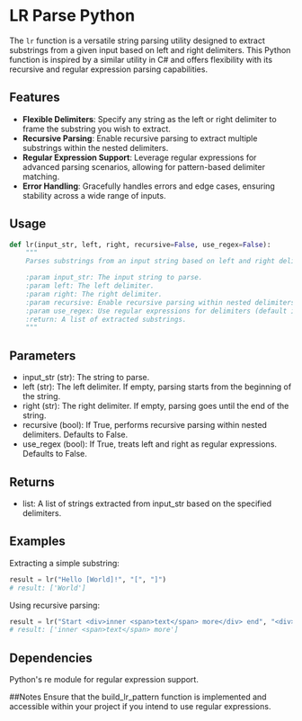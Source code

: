 # LR Parse Python

The `lr` function is a versatile string parsing utility designed to extract substrings from a given input based on left and right delimiters. This Python function is inspired by a similar utility in C# and offers flexibility with its recursive and regular expression parsing capabilities.

## Features

- **Flexible Delimiters**: Specify any string as the left or right delimiter to frame the substring you wish to extract.
- **Recursive Parsing**: Enable recursive parsing to extract multiple substrings within the nested delimiters.
- **Regular Expression Support**: Leverage regular expressions for advanced parsing scenarios, allowing for pattern-based delimiter matching.
- **Error Handling**: Gracefully handles errors and edge cases, ensuring stability across a wide range of inputs.

## Usage

```python
def lr(input_str, left, right, recursive=False, use_regex=False):
    """
    Parses substrings from an input string based on left and right delimiters.

    :param input_str: The input string to parse.
    :param left: The left delimiter.
    :param right: The right delimiter.
    :param recursive: Enable recursive parsing within nested delimiters (default is False).
    :param use_regex: Use regular expressions for delimiters (default is False).
    :return: A list of extracted substrings.
    """
```

## Parameters
* input_str (str): The string to parse.
* left (str): The left delimiter. If empty, parsing starts from the beginning of the string.
* right (str): The right delimiter. If empty, parsing goes until the end of the string.
* recursive (bool): If True, performs recursive parsing within nested delimiters. Defaults to False.
* use_regex (bool): If True, treats left and right as regular expressions. Defaults to False.

## Returns
* list: A list of strings extracted from input_str based on the specified delimiters.

## Examples
Extracting a simple substring:

```python
result = lr("Hello [World]!", "[", "]")
# result: ['World']

```
Using recursive parsing:

```python
result = lr("Start <div>inner <span>text</span> more</div> end", "<div>", "</div>", recursive=True)
# result: ['inner <span>text</span> more']

```

## Dependencies
Python's re module for regular expression support.

##Notes
Ensure that the build_lr_pattern function is implemented and accessible within your project if you intend to use regular expressions.
